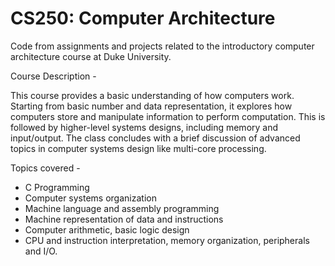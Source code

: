 # CS250: Computer Architecture
Code from assignments and projects related to the introductory computer architecture course at Duke University.

Course Description -

This course provides a basic understanding of how computers work. Starting from basic number and data representation, it explores how computers store and manipulate information to perform computation. This is followed by higher-level systems designs, including memory and input/output. The class concludes with a brief discussion of advanced topics in computer systems design like multi-core processing.

Topics covered -

- C Programming
- Computer systems organization
- Machine language and assembly programming
- Machine representation of data and instructions
- Computer arithmetic, basic logic design
- CPU and instruction interpretation, memory organization, peripherals and I/O.
